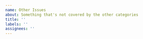 ```yaml
---
name: Other Issues
about: Something that's not covered by the other categories
title: ''
labels: ''
assignees: ''
---
```


<!-- Please consider opening a discussion if this is not really an issue -->
